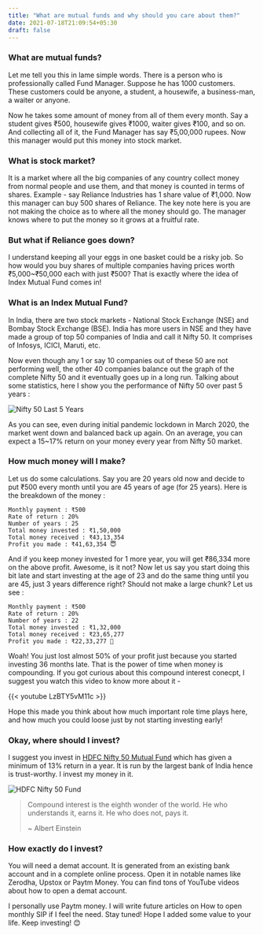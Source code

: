 ```yaml
---
title: "What are mutual funds and why should you care about them?"
date: 2021-07-18T21:09:54+05:30
draft: false
---
```


### What are mutual funds?

Let me tell you this in lame simple words. There is a person who is professionally called Fund Manager. Suppose he has 1000 customers. These customers could be anyone, a student, a housewife, a business-man, a waiter or anyone.

Now he takes some amount of money from all of them every month. Say a student gives ₹500, housewife gives ₹1000, waiter gives ₹100, and so on. And collecting all of it, the Fund Manager has say ₹5,00,000 rupees. Now this manager would put this money into stock market.

### What is stock market?

It is a market where all the big companies of any country collect money from normal people and use them, and that money is counted in terms of shares. Example - say Reliance Industries has 1 share value of ₹1,000. Now this manager can buy 500 shares of Reliance. The key note here is you are not making the choice as to where all the money should go. The manager knows where to put the money so it grows at a fruitful rate.

### But what if Reliance goes down?

I understand keeping all your eggs in one basket could be a risky job. So how would you buy shares of multiple companies having prices worth ₹5,000~₹50,000 each with just ₹500? That is exactly where the idea of Index Mutual Fund comes in!

### What is an Index Mutual Fund?

In India, there are two stock markets - National Stock Exchange (NSE) and Bombay Stock Exchange (BSE). India has more users in NSE and they have made a group of top 50 companies of India and call it Nifty 50. It comprises of Infosys, ICICI, Maruti, etc.

Now even though any 1 or say 10 companies out of these 50 are not performing well, the other 40 companies balance out the graph of the complete Nifty 50 and it eventually goes up in a long run. Talking about some statistics, here I show you the performance of Nifty 50 over past 5 years :

![Nifty 50 Last 5 Years](https://i.ibb.co/fFFtbSw/nifty-50-five.png)

As you can see, even during initial pandemic lockdown in March 2020, the market went down and balanced back up again. On an average, you can expect a 15~17% return on your money every year from Nifty 50 market.

### How much money will I make?

Let us do some calculations. Say you are 20 years old now and decide to put ₹500 every month until you are 45 years of age (for 25 years). Here is the breakdown of the money :

	Monthly payment : ₹500
	Rate of return : 20%
	Number of years : 25
	Total money invested : ₹1,50,000
	Total money received : ₹43,13,354
	Profit you made : ₹41,63,354 😇

And if you keep money invested for 1 more year, you will get ₹86,334 more on the above profit. Awesome, is it not? Now let us say you start doing this bit late and start investing at the age of 23 and do the same thing until you are 45, just 3 years difference right? Should not make a large chunk? Let us see :

	Monthly payment : ₹500
	Rate of return : 20%
	Number of years : 22
	Total money invested : ₹1,32,000
	Total money received : ₹23,65,277
	Profit you made : ₹22,33,277 🙁

Woah! You just lost almost 50% of your profit just because you started investing 36 months late. That is the power of time when money is compounding. If you got curious about this compound interest conecpt, I suggest you watch this video to know more about it - 

{{< youtube LzBTY5vM11c >}}

Hope this made you think about how much important role time plays here, and how much you could loose just by not starting investing early!

### Okay, where should I invest?

I suggest you invest in [HDFC Nifty 50 Mutual Fund](https://www.hdfcfund.com/our-products/hdfc-index-fund-nifty-50-plan) which has given a minimum of 13% return in a year. It is run by the largest bank of India hence is trust-worthy. I invest my money in it.

![HDFC Nifty 50 Fund](https://i.ibb.co/W2kDBzp/hdfc-fund.png)

> Compound interest is the eighth wonder of the world. He who understands it, earns it. He who does not, pays it.
>
> ~ Albert Einstein

### How exactly do I invest?

You will need a demat account. It is generated from an existing bank account and in a complete online process. Open it in notable names like Zerodha, Upstox or Paytm Money. You can find tons of YouTube videos about how to open a demat account.

I personally use Paytm money. I will write future articles on How to open monthly SIP if I feel the need. Stay tuned! Hope I added some value to your life. Keep investing! 😊